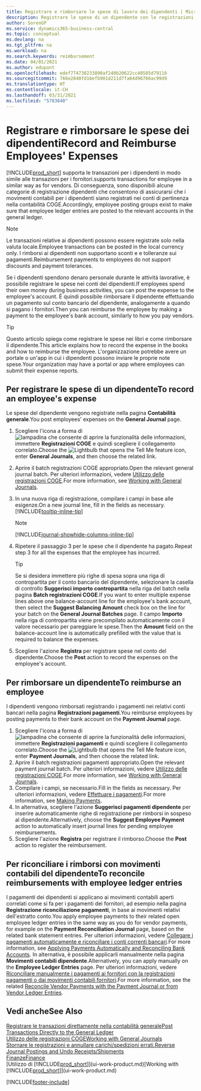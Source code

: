 ```yaml
---
title: Registrare e rimborsare le spese di lavoro dei dipendenti | Microsoft Docs
description: Registrare le spese di un dipendente con le registrazioni COGE nel conto del dipendente e successivamente registrare un pagamento verso il conto bancario del dipendente per rimborsarlo delle spese sostenute per il lavoro.
author: SorenGP
ms.service: dynamics365-business-central
ms.topic: conceptual
ms.devlang: na
ms.tgt_pltfrm: na
ms.workload: na
ms.search.keywords: reimbursement
ms.date: 04/01/2021
ms.author: edupont
ms.openlocfilehash: edef774738233890af240b20622cc40585d79116
ms.sourcegitcommit: 766e2840fd16efb901d211d7fa64d96766ac99d9
ms.translationtype: HT
ms.contentlocale: it-CH
ms.lasthandoff: 03/31/2021
ms.locfileid: "5783840"
---
```

# <a name="record-and-reimburse-employees-expenses"></a><span data-ttu-id="95864-103">Registrare e rimborsare le spese dei dipendenti</span><span class="sxs-lookup"><span data-stu-id="95864-103">Record and Reimburse Employees' Expenses</span></span>

[!INCLUDE[prod_short](includes/prod_short.md)] <span data-ttu-id="95864-104">supporta le transazioni per i dipendenti in modo simile alle transazioni per i fornitori.</span><span class="sxs-lookup"><span data-stu-id="95864-104">supports transactions for employee in a similar way as for vendors.</span></span> <span data-ttu-id="95864-105">Di conseguenza, sono disponibili alcune categorie di registrazione dipendenti che consentono di assicurarsi che i movimenti contabili per i dipendenti siano registrati nei conti di pertinenza nella contabilità COGE.</span><span class="sxs-lookup"><span data-stu-id="95864-105">Accordingly, employee posting groups exist to make sure that employee ledger entries are posted to the relevant accounts in the general ledger.</span></span>

> [!NOTE]  
> <span data-ttu-id="95864-106">Le transazioni relative ai dipendenti possono essere registrate solo nella valuta locale.</span><span class="sxs-lookup"><span data-stu-id="95864-106">Employee transactions can be posted in the local currency only.</span></span> <span data-ttu-id="95864-107">I rimborsi ai dipendenti non supportano sconti e e tolleranze sui pagamenti.</span><span class="sxs-lookup"><span data-stu-id="95864-107">Reimbursement payments to employees do not support discounts and payment tolerances.</span></span>

<span data-ttu-id="95864-108">Se i dipendenti spendono denaro personale durante le attività lavorative, è possibile registrare le spese nei conti dei dipendenti.</span><span class="sxs-lookup"><span data-stu-id="95864-108">If employees spend their own money during business activities, you can post the expense to the employee's account.</span></span> <span data-ttu-id="95864-109">È quindi possibile rimborsare il dipendente effettuando un pagamento sul conto bancario del dipendente, analogamente a quando si pagano i fornitori.</span><span class="sxs-lookup"><span data-stu-id="95864-109">Then you can reimburse the employee by making a payment to the employee's bank account, similarly to how you pay vendors.</span></span>  

> [!TIP]
> <span data-ttu-id="95864-110">Questo articolo spiega come registrare le spese nei libri e come rimborsare il dipendente.</span><span class="sxs-lookup"><span data-stu-id="95864-110">This article explains how to record the expense in the books and how to reimburse the employee.</span></span> <span data-ttu-id="95864-111">L'organizzazione potrebbe avere un portale o un'app in cui i dipendenti possono inviare le proprie note spese.</span><span class="sxs-lookup"><span data-stu-id="95864-111">Your organization may have a portal or app where employees can submit their expense reports.</span></span>

## <a name="to-record-an-employees-expense"></a><span data-ttu-id="95864-112">Per registrare le spese di un dipendente</span><span class="sxs-lookup"><span data-stu-id="95864-112">To record an employee's expense</span></span>
<span data-ttu-id="95864-113">Le spese del dipendente vengono registrate nella pagina **Contabilità generale**.</span><span class="sxs-lookup"><span data-stu-id="95864-113">You post employees' expenses on the **General Journal** page.</span></span>
1. <span data-ttu-id="95864-114">Scegliere l'icona a forma di ![lampadina che consente di aprire la funzionalità delle informazioni](media/ui-search/search_small.png "Informazioni sull'operazione che si desidera eseguire"), immettere **Registrazioni COGE** e quindi scegliere il collegamento correlato.</span><span class="sxs-lookup"><span data-stu-id="95864-114">Choose the ![Lightbulb that opens the Tell Me feature](media/ui-search/search_small.png "Tell me what you want to do") icon, enter **General Journals**, and then choose the related link.</span></span>
2. <span data-ttu-id="95864-115">Aprire il batch registrazioni COGE appropriato.</span><span class="sxs-lookup"><span data-stu-id="95864-115">Open the relevant general journal batch.</span></span> <span data-ttu-id="95864-116">Per ulteriori informazioni, vedere [Utilizzo delle registrazioni COGE](ui-work-general-journals.md).</span><span class="sxs-lookup"><span data-stu-id="95864-116">For more information, see [Working with General Journals](ui-work-general-journals.md).</span></span>
3. <span data-ttu-id="95864-117">In una nuova riga di registrazione, compilare i campi in base alle esigenze.</span><span class="sxs-lookup"><span data-stu-id="95864-117">On a new journal line, fill in the fields as necessary.</span></span> [!INCLUDE[tooltip-inline-tip](includes/tooltip-inline-tip_md.md)]    

    > [!NOTE]
    > [!INCLUDE[journal-showhide-columns-inline-tip](includes/journal-showhide-columns-inline-tip.md)]
4. <span data-ttu-id="95864-118">Ripetere il passaggio 3 per le spese che il dipendente ha pagato.</span><span class="sxs-lookup"><span data-stu-id="95864-118">Repeat step 3 for all the expenses that the employee has incurred.</span></span>

    > [!TIP]  
    > <span data-ttu-id="95864-119">Se si desidera immettere più righe di spesa sopra una riga di contropartita per il conto bancario del dipendente, selezionare la casella di controllo **Suggerisci importo contropartita** nella riga del batch nella pagina **Batch registrazioni COGE**.</span><span class="sxs-lookup"><span data-stu-id="95864-119">If you want to enter multiple expense lines above one balance-account line for the employee's bank account, then select the **Suggest Balancing Amount** check box on the line for your batch on the **General Journal Batches** page.</span></span> <span data-ttu-id="95864-120">Il campo **Importo** nella riga di contropartita viene precompilato automaticamente con il valore necessario per pareggiare le spese.</span><span class="sxs-lookup"><span data-stu-id="95864-120">Then the **Amount** field on the balance-account line is automatically prefilled with the value that is required to balance the expenses.</span></span>
5. <span data-ttu-id="95864-121">Scegliere l'azione **Registra** per registrare spese nel conto del dipendente.</span><span class="sxs-lookup"><span data-stu-id="95864-121">Choose the **Post** action to record the expenses on the employee's account.</span></span>

## <a name="to-reimburse-an-employee"></a><span data-ttu-id="95864-122">Per rimborsare un dipendente</span><span class="sxs-lookup"><span data-stu-id="95864-122">To reimburse an employee</span></span>
<span data-ttu-id="95864-123">I dipendenti vengono rimborsati registrando i pagamenti nei relativi conti bancari nella pagina **Registrazioni pagamenti**.</span><span class="sxs-lookup"><span data-stu-id="95864-123">You reimburse employees by posting payments to their bank account on the **Payment Journal** page.</span></span>
1. <span data-ttu-id="95864-124">Scegliere l'icona a forma di ![lampadina che consente di aprire la funzionalità delle informazioni](media/ui-search/search_small.png "Informazioni sull'operazione che si desidera eseguire"), immettere **Registrazioni pagamenti** e quindi scegliere il collegamento correlato.</span><span class="sxs-lookup"><span data-stu-id="95864-124">Choose the ![Lightbulb that opens the Tell Me feature](media/ui-search/search_small.png "Tell me what you want to do") icon, enter **Payment Journals**, and then choose the related link.</span></span>
2. <span data-ttu-id="95864-125">Aprire il batch registrazioni pagamenti appropriato.</span><span class="sxs-lookup"><span data-stu-id="95864-125">Open the relevant payment journal batch.</span></span> <span data-ttu-id="95864-126">Per ulteriori informazioni, vedere [Utilizzo delle registrazioni COGE](ui-work-general-journals.md).</span><span class="sxs-lookup"><span data-stu-id="95864-126">For more information, see [Working with General Journals](ui-work-general-journals.md).</span></span>
3. <span data-ttu-id="95864-127">Compilare i campi, se necessario.</span><span class="sxs-lookup"><span data-stu-id="95864-127">Fill in the fields as necessary.</span></span> <span data-ttu-id="95864-128">Per ulteriori informazioni, vedere [Effettuare i pagamenti](payables-make-payments.md).</span><span class="sxs-lookup"><span data-stu-id="95864-128">For more information, see [Making Payments](payables-make-payments.md).</span></span>
4. <span data-ttu-id="95864-129">In alternativa, scegliere l'azione **Suggerisci pagamenti dipendente** per inserire automaticamente righe di registrazione per rimborsi in sospeso al dipendente.</span><span class="sxs-lookup"><span data-stu-id="95864-129">Alternatively, choose the **Suggest Employee Payment** action to automatically insert journal lines for pending employee reimbursements.</span></span>
5. <span data-ttu-id="95864-130">Scegliere l'azione **Registra** per registrare il rimborso.</span><span class="sxs-lookup"><span data-stu-id="95864-130">Choose the **Post** action to register the reimbursement.</span></span>  

## <a name="to-reconcile-reimbursements-with-employee-ledger-entries"></a><span data-ttu-id="95864-131">Per riconciliare i rimborsi con movimenti contabili del dipendente</span><span class="sxs-lookup"><span data-stu-id="95864-131">To reconcile reimbursements with employee ledger entries</span></span>
<span data-ttu-id="95864-132">I pagamenti dei dipendenti si applicano ai movimenti contabili aperti correlati come si fa per i pagamenti dei fornitori, ad esempio nella pagina **Registrazione riconciliazione pagamenti**, in base ai movimenti relativi dell'estratto conto.</span><span class="sxs-lookup"><span data-stu-id="95864-132">You apply employee payments to their related open employee ledger entries in the same way as you do for vendor payments, for example on the **Payment Reconciliation Journal** page, based on the related bank statement entries.</span></span> <span data-ttu-id="95864-133">Per ulteriori informazioni, vedere [Collegare i pagamenti automaticamente e riconciliare i conti correnti bancari](receivables-apply-payments-auto-reconcile-bank-accounts.md).</span><span class="sxs-lookup"><span data-stu-id="95864-133">For more information, see [Applying Payments Automatically and Reconciling Bank Accounts](receivables-apply-payments-auto-reconcile-bank-accounts.md).</span></span> <span data-ttu-id="95864-134">In alternativa, è possibile applicarli manualmente nella pagina **Movimenti contabili dipendente**.</span><span class="sxs-lookup"><span data-stu-id="95864-134">Alternatively, you can apply manually on the **Employee Ledger Entries** page.</span></span> <span data-ttu-id="95864-135">Per ulteriori informazioni, vedere [Riconciliare manualmente i pagamenti ai fornitori con la registrazioni pagamenti o dai movimenti contabili fornitori](payables-how-apply-purchase-transactions-manually.md).</span><span class="sxs-lookup"><span data-stu-id="95864-135">For more information, see the related [Reconcile Vendor Payments with the Payment Journal or from Vendor Ledger Entries](payables-how-apply-purchase-transactions-manually.md).</span></span>  

## <a name="see-also"></a><span data-ttu-id="95864-136">Vedi anche</span><span class="sxs-lookup"><span data-stu-id="95864-136">See Also</span></span>
[<span data-ttu-id="95864-137">Registrare le transazioni direttamente nella contabilità generale</span><span class="sxs-lookup"><span data-stu-id="95864-137">Post Transactions Directly to the General Ledger</span></span>](finance-how-post-transactions-directly.md)  
[<span data-ttu-id="95864-138">Utilizzo delle registrazioni COGE</span><span class="sxs-lookup"><span data-stu-id="95864-138">Working with General Journals</span></span>](ui-work-general-journals.md)  
[<span data-ttu-id="95864-139">Stornare le registrazioni e annullare carichi/spedizioni errati.</span><span class="sxs-lookup"><span data-stu-id="95864-139">Reverse Journal Postings and Undo Receipts/Shipments</span></span>](finance-how-reverse-journal-posting.md)  
[<span data-ttu-id="95864-140">Finanze</span><span class="sxs-lookup"><span data-stu-id="95864-140">Finance</span></span>](finance.md)  
<span data-ttu-id="95864-141">[Utilizzo di [!INCLUDE[prod_short](includes/prod_short.md)]](ui-work-product.md)</span><span class="sxs-lookup"><span data-stu-id="95864-141">[Working with [!INCLUDE[prod_short](includes/prod_short.md)]](ui-work-product.md)</span></span>  


[!INCLUDE[footer-include](includes/footer-banner.md)]